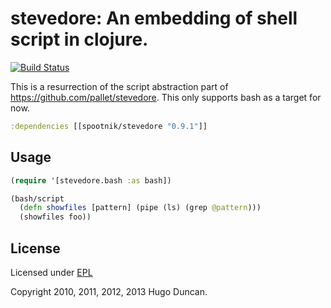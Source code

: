 stevedore: An embedding of shell script in clojure.
===================================================

[![Build Status](https://secure.travis-ci.org/pyr/stevedore.png)](http://travis-ci.org/pyr/stevedore)

This is a resurrection of the script abstraction part of https://github.com/pallet/stevedore.
This only supports bash as a target for now.


```clj
:dependencies [[spootnik/stevedore "0.9.1"]]
```

## Usage

```clojure
(require '[stevedore.bash :as bash])

(bash/script
  (defn showfiles [pattern] (pipe (ls) (grep @pattern)))
  (showfiles foo))
```
## License

Licensed under [EPL](http://www.eclipse.org/legal/epl-v10.html)

Copyright 2010, 2011, 2012, 2013 Hugo Duncan.
